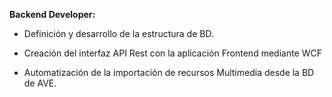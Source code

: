 **Backend Developer:**

- Definición y desarrollo de la estructura de BD.

- Creación del interfaz API Rest con la aplicación Frontend mediante WCF

- Automatización de la importación de recursos Multimedia desde la BD de AVE.